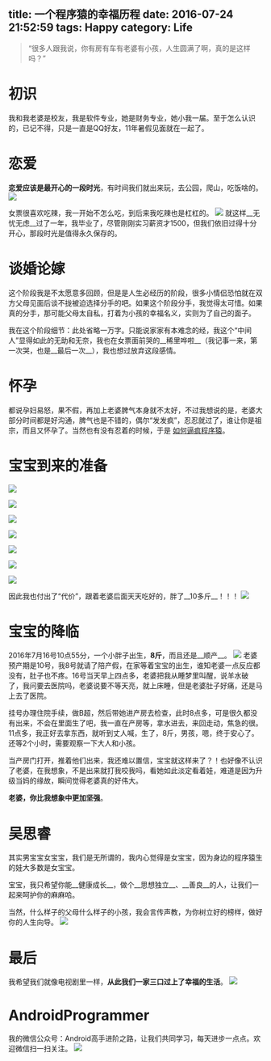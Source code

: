 title: 一个程序猿的幸福历程
date: 2016-07-24 21:52:59
tags: Happy
category: Life
---
> “很多人跟我说，你有房有车有老婆有小孩，人生圆满了啊，真的是这样吗？”

# 初识

我和我老婆是校友，我是软件专业，她是财务专业，她小我一届。至于怎么认识的，已记不得，只是一直是QQ好友，11年暑假见面就在一起了。


# 恋爱

__恋爱应该是最开心的一段时光__，有时间我们就出来玩，去公园，爬山，吃饭啥的。
![](http://7q5c2h.com1.z0.glb.clouddn.com/myHappyWay1.png?watermark/2/text/5ZC05bCP6b6Z5ZCM5a24/font/5qW35L2T/fontsize/500/fill/I0VGRUZFRg==/dissolve/100/gravity/SouthEast/dx/10/dy/10)
<!--more-->
女票很喜欢吃辣，我一开始不怎么吃，到后来我吃辣也是杠杠的。
![](http://7q5c2h.com1.z0.glb.clouddn.com/myHappyWay2.jpg?watermark/2/text/5ZC05bCP6b6Z5ZCM5a24/font/5qW35L2T/fontsize/500/fill/I0VGRUZFRg==/dissolve/100/gravity/SouthEast/dx/10/dy/10)
就这样__无忧无虑__过了一年，我毕业了，尽管刚刚实习薪资才1500，但我们依旧过得十分开心，那段时光是值得永久保存的。

# 谈婚论嫁

这个阶段我是不太愿意多回顾，但是是人生必经历的阶段，很多小情侣恐怕就在双方父母见面后谈不拢被迫选择分手的吧。如果这个阶段分手，我觉得太可惜。如果真的分手，那可能父母太自私，打着为小孩的幸福名义，实则为了自己的面子。

我在这个阶段细节：此处省略一万字。只能说家家有本难念的经，我这个“中间人”显得如此的无助和无奈，我也在女票面前哭的__稀里哗啦__（我记事一来，第一次哭，也是__最后一次__），我也想过放弃这段感情。

# 怀孕

都说孕妇易怒，果不假，再加上老婆脾气本身就不太好，不过我想说的是，老婆大部分时间都是好沟通，脾气也是不错的，偶尔“发发疯”，忍忍就过了，谁让你是祖宗，而且又怀孕了。当然也有没有忍着的时候，于是 [如何逼疯程序猿](http://mp.weixin.qq.com/s?__biz=MzI4MzE2MTQ5Mw==&mid=2649752167&idx=1&sn=b607fb63d412f9cbccbb247c7c8d82da&scene=21#wechat_redirect)。

# 宝宝到来的准备
![](http://7q5c2h.com1.z0.glb.clouddn.com/myHappyWay4.JPG?watermark/2/text/5ZC05bCP6b6Z5ZCM5a24/font/5qW35L2T/fontsize/500/fill/I0VGRUZFRg==/dissolve/100/gravity/SouthEast/dx/10/dy/10)

![](http://7q5c2h.com1.z0.glb.clouddn.com/myHappyWay5.JPG?watermark/2/text/5ZC05bCP6b6Z5ZCM5a24/font/5qW35L2T/fontsize/500/fill/I0VGRUZFRg==/dissolve/100/gravity/SouthEast/dx/10/dy/10)

![](http://7q5c2h.com1.z0.glb.clouddn.com/myHappyWay6.JPG?watermark/2/text/5ZC05bCP6b6Z5ZCM5a24/font/5qW35L2T/fontsize/500/fill/I0VGRUZFRg==/dissolve/100/gravity/SouthEast/dx/10/dy/10)

![](http://7q5c2h.com1.z0.glb.clouddn.com/myHappyWay7.JPG?watermark/2/text/5ZC05bCP6b6Z5ZCM5a24/font/5qW35L2T/fontsize/500/fill/I0VGRUZFRg==/dissolve/100/gravity/SouthEast/dx/10/dy/10)

![](http://7q5c2h.com1.z0.glb.clouddn.com/myHappyWay9.JPG?watermark/2/text/5ZC05bCP6b6Z5ZCM5a24/font/5qW35L2T/fontsize/500/fill/I0VGRUZFRg==/dissolve/100/gravity/SouthEast/dx/10/dy/10)

![](http://7q5c2h.com1.z0.glb.clouddn.com/myHappyWay10.JPG?watermark/2/text/5ZC05bCP6b6Z5ZCM5a24/font/5qW35L2T/fontsize/500/fill/I0VGRUZFRg==/dissolve/100/gravity/SouthEast/dx/10/dy/10)

![](http://7q5c2h.com1.z0.glb.clouddn.com/myHappyWay11.JPG?watermark/2/text/5ZC05bCP6b6Z5ZCM5a24/font/5qW35L2T/fontsize/500/fill/I0VGRUZFRg==/dissolve/100/gravity/SouthEast/dx/10/dy/10)


因此我也付出了“代价”，跟着老婆后面天天吃好的，胖了__10多斤__！！！
![](http://7q5c2h.com1.z0.glb.clouddn.com/myHappyWay12.JPG?watermark/2/text/5ZC05bCP6b6Z5ZCM5a24/font/5qW35L2T/fontsize/500/fill/I0VGRUZFRg==/dissolve/100/gravity/SouthEast/dx/10/dy/10)

# 宝宝的降临

2016年7月16号10点55分，一个小胖子出生，__8斤__，而且还是__顺产__。
![](http://7q5c2h.com1.z0.glb.clouddn.com/myHappyWay8.JPG?watermark/2/text/5ZC05bCP6b6Z5ZCM5a24/font/5qW35L2T/fontsize/500/fill/I0VGRUZFRg==/dissolve/100/gravity/SouthEast/dx/10/dy/10)
老婆预产期是10号，我8号就请了陪产假，在家等着宝宝的出生，谁知老婆一点反应都没有，肚子也不疼。16号当天早上四点多，老婆把我从睡梦里叫醒，说羊水破了，我问要去医院吗，老婆说要不等天亮，就上床睡，但是老婆肚子好痛，还是马上去了医院。

挂号办理住院手续，做B超，然后带她进产房去检查，此时8点多，可是很久都没有出来，不会在里面生了吧，我一直在产房等，拿水进去，来回走动，焦急的很。11点多，我正好去拿东西，就听到丈人喊，生了，8斤，男孩，嗯，终于安心了。还等2个小时，需要观察一下大人和小孩。

当产房门打开，推着他们出来，我还难以置信，宝宝就这样来了？！也好像不认识了老婆，在我想象，不是出来就打我咬我吗，看她如此淡定看着娃，难道是因为升级当妈的缘故，瞬间觉得老婆真的好伟大。

__老婆，你比我想象中更加坚强__。

# 吴思睿

其实男宝宝女宝宝，我们是无所谓的，我内心觉得是女宝宝，因为身边的程序猿生的娃大多数是女宝宝。

宝宝，我只希望你能__健康成长__，做个__思想独立__、__善良__的人，让我们一起来呵护你的麻麻哈。

当然，什么样子的父母什么样子的小孩，我会言传声教，为你树立好的榜样，做好你的人生向导。
![](http://7q5c2h.com1.z0.glb.clouddn.com/myHappyWay13.JPG?watermark/2/text/5ZC05bCP6b6Z5ZCM5a24/font/5qW35L2T/fontsize/500/fill/I0VGRUZFRg==/dissolve/100/gravity/SouthEast/dx/10/dy/10)

# 最后

我希望我们就像电视剧里一样，__从此我们一家三口过上了幸福的生活__。
![](http://7q5c2h.com1.z0.glb.clouddn.com/myHappyWay3.jpg?watermark/2/text/5ZC05bCP6b6Z5ZCM5a24/font/5qW35L2T/fontsize/500/fill/I0VGRUZFRg==/dissolve/100/gravity/SouthEast/dx/10/dy/10)

# AndroidProgrammer
我的微信公众号：Android高手进阶之路，让我们共同学习，每天进步一点点。欢迎微信扫一扫关注。
![](http://7q5c2h.com1.z0.glb.clouddn.com/AndroidProgrammerLogo.jpg)
